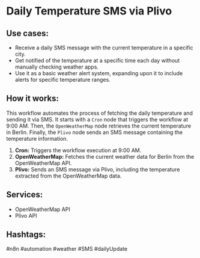 # Daily Temperature SMS via Plivo

## Use cases:

- Receive a daily SMS message with the current temperature in a specific city.
- Get notified of the temperature at a specific time each day without manually checking weather apps.
- Use it as a basic weather alert system, expanding upon it to include alerts for specific temperature ranges.

## How it works:

This workflow automates the process of fetching the daily temperature and sending it via SMS. It starts with a `Cron` node that triggers the workflow at 9:00 AM. Then, the `OpenWeatherMap` node retrieves the current temperature in Berlin. Finally, the `Plivo` node sends an SMS message containing the temperature information.

1.  **Cron:** Triggers the workflow execution at 9:00 AM.
2.  **OpenWeatherMap:** Fetches the current weather data for Berlin from the OpenWeatherMap API.
3.  **Plivo:** Sends an SMS message via Plivo, including the temperature extracted from the OpenWeatherMap data.

## Services:

-   OpenWeatherMap API
-   Plivo API

## Hashtags:

#n8n #automation #weather #SMS #dailyUpdate
